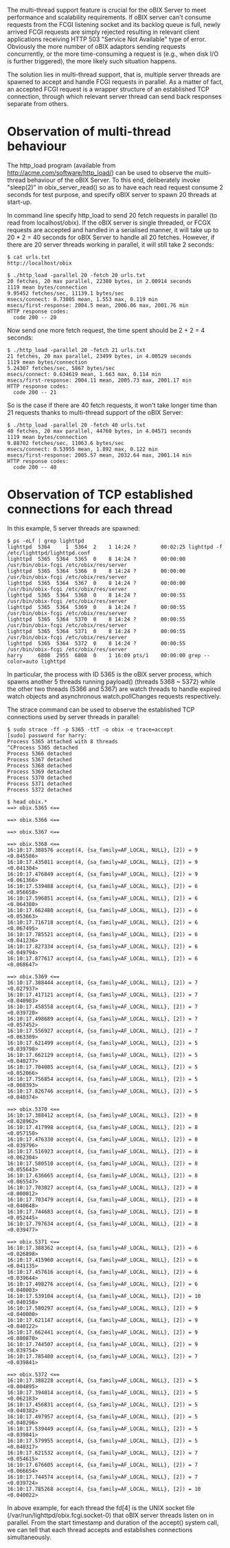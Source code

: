 The multi-thread support feature is crucial for the oBIX Server to meet performance and scalability requirements. If oBIX server can't consume requests from the FCGI listening socket and its backlog queue is full, newly arrived FCGI requests are simply rejected resulting in relevant client applications receiving HTTP 503 "Service Not Available" type of error. Obviously the more number of oBIX adaptors sending requests concurrently, or the more time-consuming a request is (e.g., when disk I/O is further triggered), the more likely such situation happens.

The solution lies in multi-thread support, that is, multiple server threads are spawned to accept and handle FCGI requests in parallel. As a matter of fact, an accepted FCGI request is a wrapper structure of an established TCP connection, through which relevant server thread can send back responses separate from others.

# Observation of multi-thread behaviour

The http_load program (available from http://acme.com/software/http_load/) can be used to observe the multi-thread behaviour of the oBIX Server. To this end, deliberately invoke "sleep(2)" in obix_server_read() so as to have each read request consume 2 seconds for test purpose, and specify oBIX server to spawn 20 threads at start-up.

In command line specify http_load to send 20 fetch requests in parallel (to read from localhost/obix). If the oBIX server is single threaded, or FCGX requests are accepted and handled in a serialised manner, it will take up to 20 * 2 = 40 seconds for oBIX Server to handle all 20 fetches. However, if there are 20 server threads working in parallel, it will still take 2 seconds:


```
$ cat urls.txt
http://localhost/obix

$ ./http_load -parallel 20 -fetch 20 urls.txt
20 fetches, 20 max parallel, 22380 bytes, in 2.00914 seconds
1119 mean bytes/connection
9.95452 fetches/sec, 11139.1 bytes/sec
msecs/connect: 0.73005 mean, 1.553 max, 0.119 min
msecs/first-response: 2004.5 mean, 2006.06 max, 2001.76 min
HTTP response codes:
  code 200 -- 20
```

Now send one more fetch request, the time spent should be 2 + 2 = 4 seconds:

```
$ ./http_load -parallel 20 -fetch 21 urls.txt
21 fetches, 20 max parallel, 23499 bytes, in 4.00529 seconds
1119 mean bytes/connection
5.24307 fetches/sec, 5867 bytes/sec
msecs/connect: 0.634619 mean, 1.663 max, 0.114 min
msecs/first-response: 2004.11 mean, 2005.73 max, 2001.17 min
HTTP response codes:
  code 200 -- 21
```

So is the case if there are 40 fetch requests, it won't take longer time than 21 requests thanks to multi-thread support of the oBIX Server:

```
$ ./http_load -parallel 20 -fetch 40 urls.txt
40 fetches, 20 max parallel, 44760 bytes, in 4.04571 seconds
1119 mean bytes/connection
9.88702 fetches/sec, 11063.6 bytes/sec
msecs/connect: 0.53955 mean, 1.892 max, 0.122 min
msecs/first-response: 2005.57 mean, 2032.64 max, 2001.14 min
HTTP response codes:
  code 200 -- 40
```

# Observation of TCP established connections for each thread

In this example, 5 server threads are spawned:

```
$ ps -eLf | grep lighttpd
lighttpd  5364     1  5364  2    1 14:24 ?        00:02:25 lighttpd -f /etc/lighttpd/lighttpd.conf
lighttpd  5365  5364  5365  0    8 14:24 ?        00:00:00 /usr/bin/obix-fcgi /etc/obix/res/server
lighttpd  5365  5364  5366  0    8 14:24 ?        00:00:00 /usr/bin/obix-fcgi /etc/obix/res/server
lighttpd  5365  5364  5367  0    8 14:24 ?        00:00:00 /usr/bin/obix-fcgi /etc/obix/res/server
lighttpd  5365  5364  5368  0    8 14:24 ?        00:00:55 /usr/bin/obix-fcgi /etc/obix/res/server
lighttpd  5365  5364  5369  0    8 14:24 ?        00:00:55 /usr/bin/obix-fcgi /etc/obix/res/server
lighttpd  5365  5364  5370  0    8 14:24 ?        00:00:55 /usr/bin/obix-fcgi /etc/obix/res/server
lighttpd  5365  5364  5371  0    8 14:24 ?        00:00:55 /usr/bin/obix-fcgi /etc/obix/res/server
lighttpd  5365  5364  5372  0    8 14:24 ?        00:00:55 /usr/bin/obix-fcgi /etc/obix/res/server
harry     6808  2955  6808  0    1 16:09 pts/1    00:00:00 grep --color=auto lighttpd
```

In particular, the process with ID 5365 is the oBIX server process, which spawns another 5 threads running payload() (threads 5368 ~ 5372) while the other two threads (5366 and 5367) are watch threads to handle expired watch objects and asynchronous watch.pollChanges requests respectively.

The strace command can be used to observe the established TCP connections used by server threads in parallel:

```
$ sudo strace -ff -p 5365 -ttT -o obix -e trace=accept
[sudo] password for harry: 
Process 5365 attached with 8 threads
^CProcess 5365 detached
Process 5366 detached
Process 5367 detached
Process 5368 detached
Process 5369 detached
Process 5370 detached
Process 5371 detached
Process 5372 detached

$ head obix.*
==> obix.5365 <==

==> obix.5366 <==

==> obix.5367 <==

==> obix.5368 <==
16:10:17.388576 accept(4, {sa_family=AF_LOCAL, NULL}, [2]) = 9 <0.045586>
16:10:17.435011 accept(4, {sa_family=AF_LOCAL, NULL}, [2]) = 9 <0.041304>
16:10:17.476849 accept(4, {sa_family=AF_LOCAL, NULL}, [2]) = 9 <0.061366>
16:10:17.539488 accept(4, {sa_family=AF_LOCAL, NULL}, [2]) = 6 <0.056658>
16:10:17.596851 accept(4, {sa_family=AF_LOCAL, NULL}, [2]) = 6 <0.064380>
16:10:17.662480 accept(4, {sa_family=AF_LOCAL, NULL}, [2]) = 6 <0.053663>
16:10:17.716718 accept(4, {sa_family=AF_LOCAL, NULL}, [2]) = 6 <0.067495>
16:10:17.785521 accept(4, {sa_family=AF_LOCAL, NULL}, [2]) = 6 <0.041236>
16:10:17.827334 accept(4, {sa_family=AF_LOCAL, NULL}, [2]) = 6 <0.049794>
16:10:17.877617 accept(4, {sa_family=AF_LOCAL, NULL}, [2]) = 6 <0.068647>

==> obix.5369 <==
16:10:17.388444 accept(4, {sa_family=AF_LOCAL, NULL}, [2]) = 7 <0.027937>
16:10:17.417121 accept(4, {sa_family=AF_LOCAL, NULL}, [2]) = 7 <0.040983>
16:10:17.458558 accept(4, {sa_family=AF_LOCAL, NULL}, [2]) = 7 <0.039720>
16:10:17.498689 accept(4, {sa_family=AF_LOCAL, NULL}, [2]) = 7 <0.057452>
16:10:17.556927 accept(4, {sa_family=AF_LOCAL, NULL}, [2]) = 7 <0.063309>
16:10:17.621499 accept(4, {sa_family=AF_LOCAL, NULL}, [2]) = 5 <0.039798>
16:10:17.662129 accept(4, {sa_family=AF_LOCAL, NULL}, [2]) = 5 <0.040277>
16:10:17.704085 accept(4, {sa_family=AF_LOCAL, NULL}, [2]) = 5 <0.052066>
16:10:17.756854 accept(4, {sa_family=AF_LOCAL, NULL}, [2]) = 5 <0.068393>
16:10:17.826746 accept(4, {sa_family=AF_LOCAL, NULL}, [2]) = 5 <0.040374>

==> obix.5370 <==
16:10:17.388412 accept(4, {sa_family=AF_LOCAL, NULL}, [2]) = 8 <0.028962>
16:10:17.417998 accept(4, {sa_family=AF_LOCAL, NULL}, [2]) = 8 <0.057150>
16:10:17.476330 accept(4, {sa_family=AF_LOCAL, NULL}, [2]) = 8 <0.039796>
16:10:17.516923 accept(4, {sa_family=AF_LOCAL, NULL}, [2]) = 8 <0.062304>
16:10:17.580510 accept(4, {sa_family=AF_LOCAL, NULL}, [2]) = 8 <0.055643>
16:10:17.636665 accept(4, {sa_family=AF_LOCAL, NULL}, [2]) = 8 <0.065547>
16:10:17.703027 accept(4, {sa_family=AF_LOCAL, NULL}, [2]) = 8 <0.000012>
16:10:17.703479 accept(4, {sa_family=AF_LOCAL, NULL}, [2]) = 8 <0.040648>
16:10:17.744683 accept(4, {sa_family=AF_LOCAL, NULL}, [2]) = 8 <0.052445>
16:10:17.797634 accept(4, {sa_family=AF_LOCAL, NULL}, [2]) = 8 <0.039477>

==> obix.5371 <==
16:10:17.388362 accept(4, {sa_family=AF_LOCAL, NULL}, [2]) = 6 <0.026898>
16:10:17.415960 accept(4, {sa_family=AF_LOCAL, NULL}, [2]) = 6 <0.041135>
16:10:17.457616 accept(4, {sa_family=AF_LOCAL, NULL}, [2]) = 6 <0.039644>
16:10:17.498276 accept(4, {sa_family=AF_LOCAL, NULL}, [2]) = 6 <0.040003>
16:10:17.539104 accept(4, {sa_family=AF_LOCAL, NULL}, [2]) = 10 <0.040158>
16:10:17.580297 accept(4, {sa_family=AF_LOCAL, NULL}, [2]) = 9 <0.040000>
16:10:17.621147 accept(4, {sa_family=AF_LOCAL, NULL}, [2]) = 9 <0.040122>
16:10:17.662441 accept(4, {sa_family=AF_LOCAL, NULL}, [2]) = 9 <0.080870>
16:10:17.744507 accept(4, {sa_family=AF_LOCAL, NULL}, [2]) = 9 <0.039754>
16:10:17.785480 accept(4, {sa_family=AF_LOCAL, NULL}, [2]) = 7 <0.039841>

==> obix.5372 <==
16:10:17.388228 accept(4, {sa_family=AF_LOCAL, NULL}, [2]) = 5 <0.004895>
16:10:17.394014 accept(4, {sa_family=AF_LOCAL, NULL}, [2]) = 5 <0.062183>
16:10:17.456831 accept(4, {sa_family=AF_LOCAL, NULL}, [2]) = 5 <0.040382>
16:10:17.497957 accept(4, {sa_family=AF_LOCAL, NULL}, [2]) = 5 <0.040296>
16:10:17.539449 accept(4, {sa_family=AF_LOCAL, NULL}, [2]) = 5 <0.039841>
16:10:17.579955 accept(4, {sa_family=AF_LOCAL, NULL}, [2]) = 5 <0.040317>
16:10:17.621532 accept(4, {sa_family=AF_LOCAL, NULL}, [2]) = 7 <0.054615>
16:10:17.676605 accept(4, {sa_family=AF_LOCAL, NULL}, [2]) = 7 <0.066654>
16:10:17.744574 accept(4, {sa_family=AF_LOCAL, NULL}, [2]) = 7 <0.039724>
16:10:17.785268 accept(4, {sa_family=AF_LOCAL, NULL}, [2]) = 10 <0.040022>
```

In above example, for each thread the fd[4] is the UNIX socket file (/var/run/lighttpd/obix.fcgi.socket-0) that oBIX server threads listen on in parallel. From the start timestamp and duration of the accept() system call, we can tell that each thread accepts and establishes connections simultaneously.
